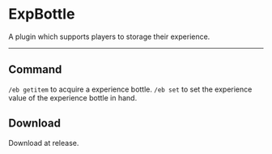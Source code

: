 # ExpBottle
A plugin which supports players to storage their experience.

--- 

## Command

`/eb getitem` to acquire a experience bottle.
`/eb set` to set the experience value of the experience bottle in hand.

## Download

Download at release.
